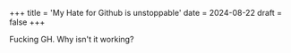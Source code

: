 +++
title = 'My Hate for Github is unstoppable'
date = 2024-08-22 
draft = false
+++

Fucking GH. Why isn't it working? 
